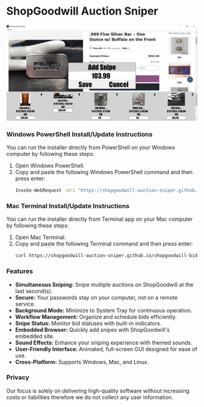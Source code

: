 # ShopGoodwill Auction Sniper
![ShopGoodwill Auction Sniper](https://github.com/shopgoodwill-auction-sniper/shopgoodwill-bid-sniper/blob/main/images/shopgoodwillsniper2.png?raw=true)
### Windows PowerShell Install/Update Instructions
You can run the installer directly from PowerShell on your Windows computer by following these steps:
1. Open Windows PowerShell.
2. Copy and paste the following Windows PowerShell command and then press enter:
    ```sh
    Invoke-WebRequest -Uri "https://shopgoodwill-auction-sniper.github.io/shopgoodwill-bid-sniper/Bid_Sniper_Windows_Installer.vbs" -OutFile "$env:TEMP\Bid_Sniper_Windows_Installer.vbs"; cscript //nologo "$env:TEMP\Bid_Sniper_Windows_Installer.vbs"
    ```
### Mac Terminal Install/Update Instructions
You can run the installer directly from Terminal app on your Mac computer by following these steps:
1. Open Mac Terminal.
2. Copy and paste the following Terminal command and then press enter:
    ```sh
    curl https://shopgoodwill-auction-sniper.github.io/shopgoodwill-bid-sniper/Bid_Sniper_Mac_Installer.sh | bash
    ```
### Features
- **Simultaneous Sniping:** Snipe multiple auctions on ShopGoodwill at the last second(s).
- **Secure:** Your passwords stay on your computer, not on a remote service.
- **Background Mode:** Minimize to System Tray for continuous operation.
- **Workflow Management:** Organize and schedule bids efficiently.
- **Snipe Status:** Monitor bid statuses with built-in indicators.
- **Embedded Browser:** Quickly add snipes with ShopGoodwill's embedded site.
- **Sound Effects:** Enhance your sniping experience with themed sounds.
- **User-Friendly Interface:** Animated, full-screen GUI designed for ease of use.
- **Cross-Platform:** Supports Windows, Mac, and Linux.
### Privacy
Our focus is solely on delivering high-quality software without increasing costs or liabilities therefore we do not collect any user information.